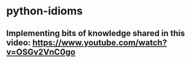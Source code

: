 # python-idioms
## Implementing bits of knowledge shared in this video: https://www.youtube.com/watch?v=OSGv2VnC0go 
